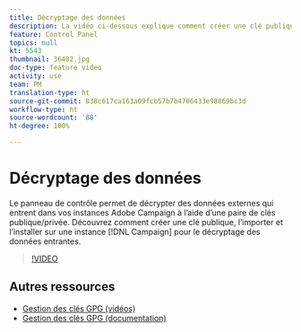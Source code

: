 ```yaml
---
title: Décryptage des données
description: La vidéo ci-dessous explique comment créer une clé publique, l’importer et l’installer sur une instance Campaign pour le décryptage des données.
feature: Control Panel
topics: null
kt: 5543
thumbnail: 36482.jpg
doc-type: feature video
activity: use
team: PM
translation-type: ht
source-git-commit: 838c617ca163a09fcb57b7b4706433e98869bc3d
workflow-type: ht
source-wordcount: '88'
ht-degree: 100%

---
```



# Décryptage des données

Le panneau de contrôle permet de décrypter des données externes qui entrent dans vos instances Adobe Campaign à l’aide d’une paire de clés publique/privée.
Découvrez comment créer une clé publique, l’importer et l’installer sur une instance [!DNL Campaign] pour le décryptage des données entrantes.

>[!VIDEO](https://video.tv.adobe.com/v/36482?quality=12&captions=fre_fr)

## Autres ressources

* [Gestion des clés GPG (vidéos)](./gpg-key-management-overview.md)
* [Gestion des clés GPG (documentation)](https://docs.adobe.com/content/help/fr-FR/control-panel/using/instances-settings/gpg-keys-management.html)
